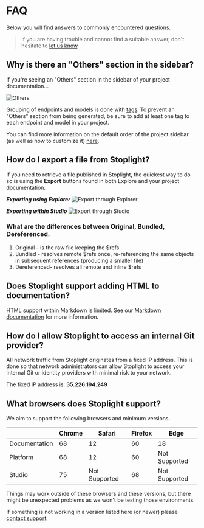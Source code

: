 # FAQ

Below you will find answers to commonly encountered questions.

> If you are having trouble and cannot find a suitable answer, don't hesitate to [let us know](mailto:support@stoplight.io).

## Why is there an "Others" section in the sidebar?

If you're seeing an "Others" section in the sidebar of your project documentation...

![Others](assets/images/others_missing_tag.png)

Grouping of endpoints and models is done with [tags](https://swagger.io/docs/specification/grouping-operations-with-tags/). To prevent an "Others" section from being generated, be sure to add at least one tag to each endpoint and model in your project.

You can find more information on the default order of the project sidebar (as well as how to customize it) [here](https://meta.stoplight.io/docs/platform/4.-documentation/d.table-of-contents.md).

## How do I export a file from Stoplight?

If you need to retrieve a file published in Stoplight, the quickest way to do so is using the **Export** buttons found in both Explore and your project documentation.

***Exporting using Explorer***
![Export through Explorer](assets/images/export_explorer.png)

***Exporting within Studio***
![Export through Studio](assets/images/export_studio.png)

### What are the differences between Original, Bundled, Dereferenced.
1. Original - is the raw file keeping the $refs
2. Bundled - resolves remote $refs once, re-referencing the same objects in subsequent references (producing a smaller file)
3. Dereferenced- resolves all remote and inline $refs

## Does Stoplight support adding HTML to documentation?

HTML support within Markdown is limited. See our [Markdown documentation](https://meta.stoplight.io/docs/studio-demo/docs/markdown/basic-syntax.md) for more information.

## How do I allow Stoplight to access an internal Git provider?

All network traffic from Stoplight originates from a fixed IP address. This is done so that network administrators can allow Stoplight to access your internal Git or identity providers with minimal risk to your network.

The fixed IP address is: **35.226.194.249**

## What browsers does Stoplight support?

We aim to support the following browsers and minimum versions. 

|               | Chrome | Safari        | Firefox | Edge          |
| ------------- | ------ | ------------- | ------- | ------------- |
| Documentation | 68     | 12            | 60      | 18            |
| Platform      | 68     | 12            | 60      | Not Supported |
| Studio        | 75     | Not Supported | 68      | Not Supported |

Things may work outside of these browsers and these versions, but there might be unexpected problems as we won't be testing those environments.

If something is not working in a version listed here (or newer) please [contact support](mailto:support@stoplight.io).
